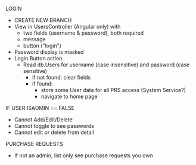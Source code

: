 LOGIN

* CREATE NEW BRANCH
* View in UsersController (Angular only) with
  * two fields (username & password), both required
  * message
  * button ("login")
* Password display is masked
* Login Button action
  - Read db.Users for username (case insensitive) and password (case sensitive)
    * if not found: clear fields
    * if found:
      - store some User data for all PRS access (System Service?)
      - navigate to home page

IF USER ISADMIN == FALSE

* Cannot Add/Edit/Delete
* Cannot toggle to see passwords
* Cannot edit or delete from detail

PURCHASE REQUESTS

* If not an admin, list only see purchase requests you own